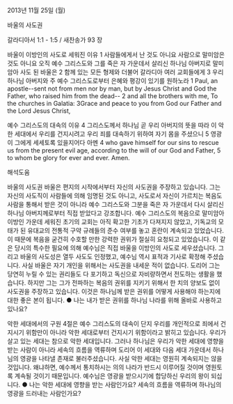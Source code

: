 2013년 11월 25일 (월)

바울의 사도권



갈라디아서 1:1 - 1:5 / 새찬송가 93 장


바울이 이방인의 사도로 세워진 이유
1 사람들에게서 난 것도 아니요 사람으로 말미암은 것도 아니요 오직 예수 그리스도와 그를 죽은 자 가운데서 살리신 하나님 아버지로 말미암아 사도 된 바울은 2 함께 있는 모든 형제와 더불어 갈라디아 여러 교회들에게 3 우리 하나님 아버지와 주 예수 그리스도로부터 은혜와 평강이 있기를 원하노라
1 Paul, an apostle--sent not from men nor by man, but by Jesus Christ and God the Father, who raised him from the dead-- 2 and all the brothers with me, To the churches in Galatia: 3Grace and peace to you from God our Father and the Lord Jesus Christ,

예수 그리스도의 대속의 이유
4 그리스도께서 하나님 곧 우리 아버지의 뜻을 따라 이 악한 세대에서 우리를 건지시려고 우리 죄를 대속하기 위하여 자기 몸을 주셨으니 5 영광이 그에게 세세토록 있을지어다 아멘
4 who gave himself for our sins to rescue us from the present evil age, according to the will of our God and Father, 5 to whom be glory for ever and ever. Amen.

해석도움





바울의 사도권
바울은 편지의 시작에서부터 자신의 사도권을 주장하고 있습니다. 그는 자신의 사도직이 사람들에 의해 임명된 것도 아니고, 사도로서 자신이 가르치는 복음도 사람을 통해서 받은 것이 아니라 예수 그리스도와 그분을 죽은 자 가운데서 다시 살리신 하나님 아버지께로부터 직접 받았다고 강조합니다. 예수 그리스도의 복음으로 말미암아 이방인 가운데 세워진 초기의 교회는 아직 확고한 기초가 다져지지 않았고, 기독교의 모태가 된 유대교의 전통적 구약 규례들의 준수 여부를 놓고 혼란이 계속되고 있었습니다. 이 때문에 복음을 굳건히 수호할 만한 강력한 권위가 절실히 요청되고 있었습니다. 이 같은 당시의 특수한 필요에 의해 예수님은 직접 바울을 이방인의 사도로 세우셨습니다. 그리고 바울의 사도성은 열두 사도도 인정했고, 예수님 역시 표적과 기사로 확정해 주셨습니다. 사실 바울은 자기 개인을 위해서는 사도권을 내세운 적이 없습니다. 도리어 그는 당연히 누릴 수 있는 권리들도 다 포기하고 독신으로 자비량하면서 전도하는 생활을 했습니다. 하지만 그는 그가 전파하는 복음의 권위를 지키기 위해서 한 치의 양보도 없이 사도권을 주장하고 있습니다. 이것은 하나님께 받은 권위를 어떻게 사용해야 하는지에 대한 좋은 본이 됩니다.
● 나는 내가 받은 권위를 하나님 나라를 위해 올바로 사용하고 있나요?

악한 세대에서의 구원
4절은 예수 그리스도의 대속이 단지 우리를 개인적으로 죄에서 건지시기 위함만이 아니라 악한 세대로부터 건지시기 위함이라고 밝히고 있습니다. 우리가 살고 있는 세대는 참으로 악한 세대입니다. 그러나 하나님은 우리가 악한 세대에 영향을 받는 사람이 아니라 세속의 흐름을 역류하며 도리어 이 세대와 다음 세대 가운데서 하나님의 영광을 나타낼 존재로 불러주셨습니다. 사실 악한 세대는 영원히 계속되지는 않을 것입니다. 왜냐하면, 예수께서 통치하시는 의의 나라가 반드시 이루어질 것이며 영원토록 계속될 것이기 때문입니다. 예수님은 영광을 받으시기에 합당하신 우리의 왕이 되십니다.
● 나는 악한 세대에 영향을 받는 사람인가요? 세속의 흐름을 역류하며 하나님의 영광을 드러내는 사람인가요?